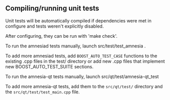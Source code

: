 Compiling/running unit tests
------------------------------------

Unit tests will be automatically compiled if dependencies were met in configure
and tests weren't explicitly disabled.

After configuring, they can be run with 'make check'.

To run the amnesiad tests manually, launch src/test/test_amnesia .

To add more amnesiad tests, add `BOOST_AUTO_TEST_CASE` functions to the existing
.cpp files in the test/ directory or add new .cpp files that
implement new BOOST_AUTO_TEST_SUITE sections.

To run the amnesia-qt tests manually, launch src/qt/test/amnesia-qt_test

To add more amnesia-qt tests, add them to the `src/qt/test/` directory and
the `src/qt/test/test_main.cpp` file.

